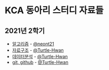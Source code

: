 KCA 동아리 스터디 자료들
===

2021년 2학기
---

- [알고리즘](2021/2학기/알고리즘) - [@neont21](https://github.com/neont21)
- [자료구조](2021/2학기/자료구조) - [@Turtle-Hwan](https://github.com/Turtle-Hwan)
- [데이터분석](201/2학기/데이터분석) - [@Turtle-Hwan](https://github.com/Turtle-Hwan)
- [git, github](201/2학기/git_github) - [@Turtle-Hwan](https://github.com/Turtle-Hwan)
